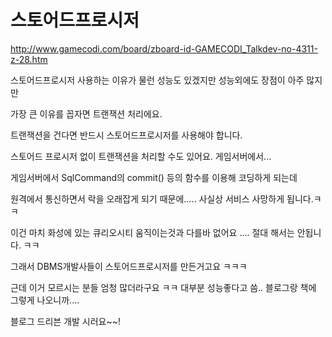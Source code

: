 # 스토어드프로시저

http://www.gamecodi.com/board/zboard-id-GAMECODI_Talkdev-no-4311-z-28.htm

스토어드프로시저 사용하는 이유가 물런 성능도 있겠지만 성능외에도 장점이 아주 많지만

가장 큰 이유를 꼽자면 트랜잭션 처리에요.

트랜잭션을 건다면 반드시 스토어드프로시저를 사용해야 합니다.

스토어드 프로시저 없이 트랜잭션을 처리할 수도 있어요. 게임서버에서...

게임서버에서 SqlCommand의 commit() 등의 함수를 이용해 코딩하게 되는데

원격에서 통신하면서 락을 오래잡게 되기 때문에..... 사실상 서비스 사망하게 됩니다.ㅋㅋ

이건 마치 화성에 있는 큐리오시티 움직이는것과 다를바 없어요 .... 절대 해서는 안됩니다. ㅋㅋ

그래서 DBMS개발사들이 스토어드프로시저를 만든거고요 ㅋㅋㅋ

근데 이거 모르시는 분들 엄청 많더라구요 ㅋㅋ 대부분 성능좋다고 씀.. 블로그랑 책에 그렇게 나오니까....



블로그 드리븐 개발 시러요~~!
